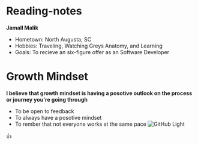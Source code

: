 # Reading-notes
**Jamall Malik** 
- Hometown: North Augusta, SC
- Hobbies: Traveling, Watching Greys Anatomy, and Learning
- Goals: To recieve an six-figure offer as an Software Developer

# Growth Mindset #
**I believe that growth mindset is having a posotive outlook on the process or journey you're going through**


- To be open to feedback
- To always have a posotive mindset
- To rember that not everyone works at the same pace
![GitHub Light](https://github.com/github-light.png#gh-dark-mode-only)
 
 👍
